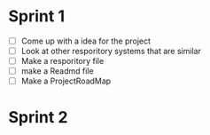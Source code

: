 # Sprint 1

-[ ] Come up with a idea for the project
-[ ] Look at other resporitory systems that are similar
-[ ] Make a resporitory file
-[ ] make a Readmd file
-[ ] Make a ProjectRoadMap

# Sprint 2
